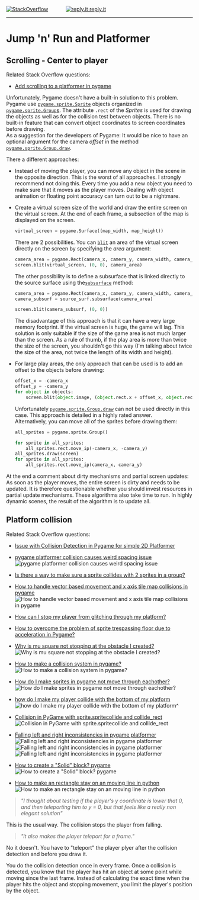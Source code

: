 
[![StackOverflow](https://stackexchange.com/users/flair/7322082.png)](https://stackoverflow.com/users/5577765/rabbid76?tab=profile) &nbsp;&nbsp;&nbsp;&nbsp;&nbsp;&nbsp;&nbsp;&nbsp;&nbsp;&nbsp; [![reply.it](../../resource/logo/Repl_it_logo_80.png) reply.it](https://repl.it/repls/folder/PyGame%20Examples)

---

# Jump 'n' Run and Platformer

## Scrolling - Center to player

Related Stack Overflow questions:

- [Add scrolling to a platformer in pygame](https://stackoverflow.com/questions/14354171/add-scrolling-to-a-platformer-in-pygame)  

Unfortunately, Pygame doesn't have a built-in solution to this problem. Pygame use [`pygame.sprite.Sprite`](https://www.pygame.org/docs/ref/sprite.html#pygame.sprite.Sprite) objects organized in [`pygame.sprite.Group`s](https://www.pygame.org/docs/ref/sprite.html#pygame.sprite.Group). The attribute `.rect` of the _Sprites_ is used for drawing the objects as well as for the collision test between objects. There is no built-in feature that can convert object coordinates to screen coordinates before drawing.  
As a suggestion for the developers of Pygame: It would be nice to have an optional argument for the camera _offset_ in the method [`pygame.sprite.Group.draw`](https://www.pygame.org/docs/ref/sprite.html#pygame.sprite.Group.draw).

There a different approaches:

- Instead of moving the player, you can move any object in the scene in the opposite direction. This is the worst of all approaches. I strongly recommend not doing this.
  Every time you add a new object you need to make sure that it moves as the player moves. Dealing with object animation or floating point accuracy can turn out to be a nightmare.

- Create a virtual screen size of the world and draw the entire screen on the virtual screen. At the end of each frame, a subsection of the map is displayed on the screen.
  
  ```py
  virtual_screen = pygame.Surface((map_width, map_height))
  ```

  There are 2 possibilities. You can [`blit`](https://www.pygame.org/docs/ref/surface.html#pygame.Surface.blit) an area of the virtual screen directly on the screen by specifying the _area_ argument:

  ```py
  camera_area = pygame.Rect(camera_x, camera_y, camera_width, camera_height)
  screen.blit(virtual_screen, (0, 0), camera_area)
  ```

  The other possibility is to define a subsurface that is linked directly to the source surface using the[`subsurface`](https://www.pygame.org/docs/ref/surface.html#pygame.Surface.subsurface) method:

  ```py
  camera_area = pygame.Rect(camera_x, camera_y, camera_width, camera_height)
  camera_subsurf = source_surf.subsurface(camera_area)
  ```

  ```py
  screen.blit(camera_subsurf, (0, 0))
  ```

  The disadvantage of this approach is that it can have a very large memory footprint. If the virtual screen is huge, the game will lag. This solution is only suitable if the size of the game area is not much larger than the screen. As a rule of thumb, if the play area is more than twice the size of the screen, you shouldn't go this way (I'm talking about twice the size of the area, not twice the length of its width and height).

- For large play areas, the only approach that can be used is to add an offset to the objects before drawing:

  ```py
  offset_x = -camera_x
  offset_y = -camera_y
  for object in objects:
      screen.blit(object.image, (object.rect.x + offset_x, object.rect.y + offset_y))
  ```

  Unfortunately [`pygame.sprite.Group.draw`](https://www.pygame.org/docs/ref/sprite.html#pygame.sprite.Group) can not be used directly in this case. This approach is detailed in a highly rated answer.  
  Alternatively, you can move all of the sprites before drawing them:

  ```py
  all_sprites = pygame.sprite.Group()
  ```

  ```py
  for sprite in all_sprites:
      all_sprites.rect.move_ip(-camera_x, -camera_y)
  all_sprites.draw(screen)    
  for sprite in all_sprites:
      all_sprites.rect.move_ip(camera_x, camera_y)
  ```

At the end a comment about dirty mechanisms and partial screen updates: As soon as the player moves, the entire screen is dirty and needs to be updated. It is therefore questionable whether you should invest resources in partial update mechanisms. These algorithms also take time to run. In highly dynamic scenes, the result of the algorithm is to update all.

## Platform collision

Related Stack Overflow questions:

- [Issue with Collision Detection in Pygame for simple 2D Platformer](https://stackoverflow.com/questions/66127646/issue-with-collision-detection-in-pygame-for-simple-2d-platformer/66127881#66127881)

- [pygame platformer collision causes weird spacing issue](https://stackoverflow.com/questions/68423726/pygame-platformer-collision-causes-weird-spacing-issue/68424155#68424155)  
  ![pygame platformer collision causes weird spacing issue](https://i.stack.imgur.com/REXqX.gif)

- [Is there a way to make sure a sprite collides with 2 sprites in a group?](https://stackoverflow.com/questions/73523330/is-there-a-way-to-make-sure-a-sprite-collides-with-2-sprites-in-a-group/73524288#73524288)  

- [How to handle vector based movement and x axis tile map collisions in pygame](https://stackoverflow.com/questions/73087643/how-to-handle-vector-based-movement-and-x-axis-tile-map-collisions-in-pygame/73088783#73088783)  
  ![How to handle vector based movement and x axis tile map collisions in pygame](https://i.stack.imgur.com/YWQJ3.gif)

- [How can I stop my player from glitching through my platform?](https://stackoverflow.com/questions/67630796/how-can-i-stop-my-player-from-glitching-through-my-platform/67647476#67647476)  

- [How to overcome the problem of sprite trespassing floor due to acceleration in Pygame?](https://stackoverflow.com/questions/67761738/how-to-overcome-the-problem-of-sprite-trespassing-floor-due-to-acceleration-in-p/67762020#67762020)  

- [Why is mu square not stopping at the obstacle I created?](https://stackoverflow.com/questions/74505199/why-is-mu-square-not-stopping-at-the-obstacle-i-created/74506655#74506655)  
  ![Why is mu square not stopping at the obstacle I created?](https://i.stack.imgur.com/zfXw9.gif)

- [How to make a collision system in pygame?](https://stackoverflow.com/questions/74332401/how-to-make-a-collision-system-in-pygame/74333777#74333777)  
  ![How to make a collision system in pygame?](https://i.stack.imgur.com/KqGU2.gif)

- [How do I make sprites in pygame not move through eachother?](https://stackoverflow.com/questions/74131714/how-do-i-make-sprites-in-pygame-not-move-through-eachother/74131813#74131813)  
  ![How do I make sprites in pygame not move through eachother?](https://i.stack.imgur.com/I5VBn.gif)

- [how do I make my player collide with the bottom of my platform](https://stackoverflow.com/questions/65119361/how-do-i-make-my-player-collide-with-the-bottom-of-my-platform/65170067#65170067)  
  ![how do I make my player collide with the bottom of my platform](https://i.stack.imgur.com/YHicZ.gif)^

- [Collision in PyGame with sprite.spritecollide and collide_rect](https://stackoverflow.com/questions/70581025/collision-in-pygame-with-sprite-spritecollide-and-collide-rect/70581325#70581325)  
  ![Collision in PyGame with sprite.spritecollide and collide_rect](https://i.stack.imgur.com/OolLG.gif)

- [Falling left and right inconsistencies in pygame platformer](https://stackoverflow.com/questions/67419774/falling-left-and-right-inconsistencies-in-pygame-platformer/67437358#67437358)  
  ![Falling left and right inconsistencies in pygame platformer](https://i.stack.imgur.com/mIiqO.png)
  ![Falling left and right inconsistencies in pygame platformer](https://i.stack.imgur.com/SD0g7.png)
  ![Falling left and right inconsistencies in pygame platformer](https://i.stack.imgur.com/RX3uk.png)

- [How to create a "Solid" block? pygame](https://stackoverflow.com/questions/66749450/how-to-create-a-solid-block-pygame/66750322#66750322)  
  ![How to create a "Solid" block? pygame](https://i.stack.imgur.com/4FIIF.gif)

- [How to make an rectangle stay on an moving line in python](https://stackoverflow.com/questions/64913220/how-to-make-an-rectangle-stay-on-an-moving-line-in-python/64915462#64915462)  
  ![How to make an rectangle stay on an moving line in python](https://i.stack.imgur.com/O3gzn.gif)

> *"I thought about testing if the player's y coordinate is lower that 0, and then teleporting him to y = 0, but that feels like a really non elegant solution"* 

This is the usual way. The collision stops the player from falling.

> *"it also makes the player teleport for a frame."*

 No it doesn't. You have to "teleport" the player plyer after the collision detection and before you draw it.

You do the collision detection once in every frame. Once a collision is detected, you know that the player has hit an object at some point while moving  since the last frame. Instead of calculating the exact time when the player hits the object and stopping movement, you limit the player's position by the object.
